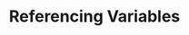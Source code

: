---
title: "Referencing Variables"
linkTitle: "Referencing Variables"
description: "Guides on Referencing Variables."
---